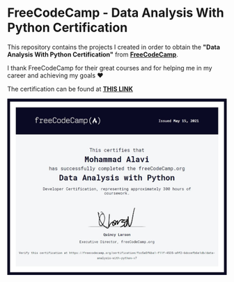 # FreeCodeCamp - Data Analysis With Python Certification
This repository contains the projects I created in order to obtain the **"Data Analysis With Python Certification"** from  **[FreeCodeCamp](http://www.freecodecamp.org/ "FreeCodeCamp")**. 

I thank FreeCodeCamp for their great courses and for helping me in my career and achieving my goals :heart:

The certification can be found at **[THIS LINK](https://freecodecamp.org/certification/fcc5a5f6ba1-f11f-4535-a9f2-6dccefb6e1db/data-analysis-with-python-v7)**


![](https://github.com/yourhonor1996/FreeCodeCamp-DataAnalysisCertification/blob/master/FreeCodeCamp%20-%20Data%20Analysis%20With%20Python.jpg)
